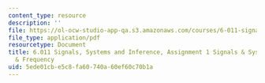 ```yaml
---
content_type: resource
description: ''
file: https://ol-ocw-studio-app-qa.s3.amazonaws.com/courses/6-011-signals-systems-and-inference-spring-2018/5ede01cbe5c8fa60740a60ef60c70b1a_MIT6_011S18ps1.pdf
file_type: application/pdf
resourcetype: Document
title: 6.011 Signals, Systems and Inference, Assignment 1 Signals & Systems in Time
  & Frequency
uid: 5ede01cb-e5c8-fa60-740a-60ef60c70b1a
---
```

